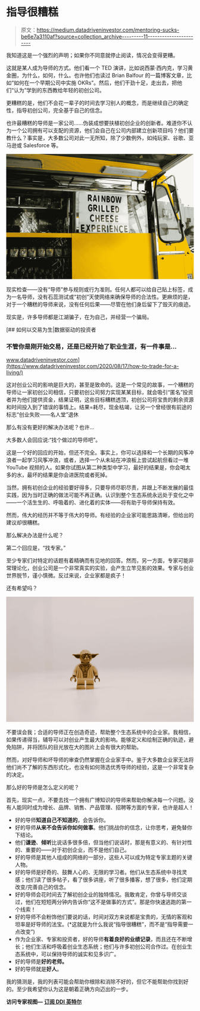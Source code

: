 # 指导很糟糕

> 原文：<https://medium.datadriveninvestor.com/mentoring-sucks-be6e7a3110af?source=collection_archive---------11----------------------->

我知道这是一个强烈的声明；如果你不同意就停止阅读，情况会变得更糟。

这就是某人成为导师的方式。他们看一个 TED 演讲，比如说西蒙·西内克，学习黄金圈，为什么，如何，什么。也许他们也读过 Brian Balfour 的一篇博客文章，比如“如何在一个早期公司中实施 OKRs”。然后，他们干劲十足，走出去，把他们“认为”学到的东西教给年轻的初创公司。

更糟糕的是，他们不会花一辈子的时间去学习别人的概念，而是继续自己的确定性，指导初创公司，完全基于自己的信念。

也许最糟糕的导师是一家公司……伪装成想要扶植初创企业的创新者。难道你不认为一个公司拥有可以支配的资源，他们会自己在公司内部建立创新项目吗？他们要教什么？事实是，大多数公司对此一无所知，除了少数例外，如纯玩家、谷歌、亚马逊或 Salesforce 等。

![](img/2eb27c1688e4a785a71a170d8abb7638.png)

现实检查——没有“导师”参与规则或行为准则。任何人都可以给自己贴上标签，成为一名导师，没有石蕊测试或“初创”天使网络来确保导师的合法性。更麻烦的是，对于一个糟糕的导师来说，没有任何后果——尽管在他们身后留下了毁灭的痕迹。

现实是，许多导师都是江湖骗子，在为自己，并经营一个骗局。

[](https://www.datadriveninvestor.com/2020/08/17/how-to-trade-for-a-living/) [## 如何以交易为生|数据驱动的投资者

### 不管你是刚开始交易，还是已经开始了职业生涯，有一件事是…

www.datadriveninvestor.com](https://www.datadriveninvestor.com/2020/08/17/how-to-trade-for-a-living/) 

这对创业公司的影响是巨大的，甚至是致命的。这是一个常见的故事，一个糟糕的导师让一家初创公司相信，只要初创公司努力实现某某目标，就会吸引“匿名”投资者并为他们提供资金，结果证明，这些目标糟糕透顶，初创公司将宝贵的剩余资源和时间投入到了错误的事情上。结果=耗尽，现金枯竭，让另一个曾经很有前途的标志“创业失败——名人堂”退休

那么有没有更好的解决办法呢？也许…

大多数人会回应说:“找个做过的导师吧”。

这是一个好的回应的开始，但还不完全。事实上，你可以选择和一个长期的风筝冲浪者一起学习风筝冲浪，或者，选择一个从未站在冲浪板上尝试起航但看过一堆 YouTube 视频的人。如果你试图从第二种类型中学习，最好的结果是，你会喝太多的水，最坏的结果是你会进医院或者死掉。

当然，拥有初创企业的经验要好得多，只要导师尽职尽责，并跟上不断发展的最佳实践，因为当时正确的做法可能不再正确。认识到整个生态系统永远处于变化之中——一个活生生的、呼吸着的、进化着的实体——将有助于导师保持有效。

然而，伟大的经历并不等于伟大的导师。有经验的企业家可能思路清晰，但给出的建议却很糟糕。

那么解决办法是什么呢？

第二个回应是，“找专家。”

至少专家们对特定的话题有着精确而有见地的回答。然而，另一方面，专家可能非常理论化，创业公司是一个非常真实的实验，会产生立竿见影的效果。专家与创业世界脱节，谨小慎微。反过来说，企业家都是疯子！

还有希望吗？

![](img/2c3aabab80cd631afdea50f8ee9596e9.png)

不要误会我；合适的导师正在创造奇迹，帮助整个生态系统中的企业家。我相信，如果传递得当，辅导可以对创业产生最大的影响。能够定义和绘制正确的轨迹，避免陷阱，并将团队的目光放在大的图片上会有很大的帮助。

然而，对好导师和坏导师的审查仍然掌握在企业家手中。鉴于大多数企业家无法将他们尚不了解的东西形式化，也没有如何筛选优秀导师的经验，这是一个非常复杂的决定。

那么好的导师是怎么定义的呢？

首先，现实一点，不要去找一个拥有广博知识的导师来帮助你解决每一个问题。没有人能同时成为增长、品牌、销售、产品管理、招聘等方面的专家，也许是超人！

*   好的导师**知道自己不知道的**，会告诉你。
*   好的导师**从来不会告诉你如何做事**。他们挑战你的信念，让你思考，避免替你下结论。
*   他们**谦逊**、**倾听**比说话多很多倍，但当他们说话时，那是有意义的、有针对性的、重要的——对于初创企业，而不是他们自己。
*   好的导师是其他人组成的网络的一部分，这些人可以成为特定专家主题的关键人物。
*   好的导师是好奇的、鼓舞人心的、无限的学习者。他们从生态系统中寻找灵感；他们读了很多帖子，看了很多讲座，听了很多播客，想了很多，他们定期改变/完善自己的信念。
*   好的导师会花时间去了解初创企业的独特情况。我敢肯定，你曾与导师交谈过，他们在短短两分钟内告诉你“这不是做事的方式”。那是你快速逃跑的第一个线索！
*   好的导师不会粉饰他们要说的话，时间对双方来说都是宝贵的，无情的客观和坦率是好导师的法宝。(*这就是为什么我说“指导很糟糕”，而不是“指导需要一点改变”)
*   作为企业家、专家和投资者，好的导师**有着良好的业绩记录**，而且还在不断增长；他们生活和呼吸着创业生态系统；他们与许多初创公司合作过。在创业生态系统中，可以保持导师的诚实和见多识广。
*   好的导师是**好的老师。**
*   好的导师就是**好人**。

我的猜测是，我的列表可能会帮助你根除和消除不好的，但它不能帮助你找到好的。至少我希望你认为这是朝着正确方向迈出的一步。

**访问专家视图—** [**订阅 DDI 英特尔**](https://datadriveninvestor.com/ddi-intel)